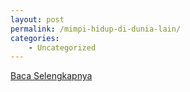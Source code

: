 ```yaml
---
layout: post
permalink: /mimpi-hidup-di-dunia-lain/
categories:
    - Uncategorized
---
```


[Baca Selengkapnya](/03)